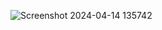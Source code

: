 ![Screenshot 2024-04-14 135742](https://github.com/abhishek5660/lostandfoundwebsite/assets/139376969/b1627171-2b5d-4464-8d6d-2e2ba8613621)
